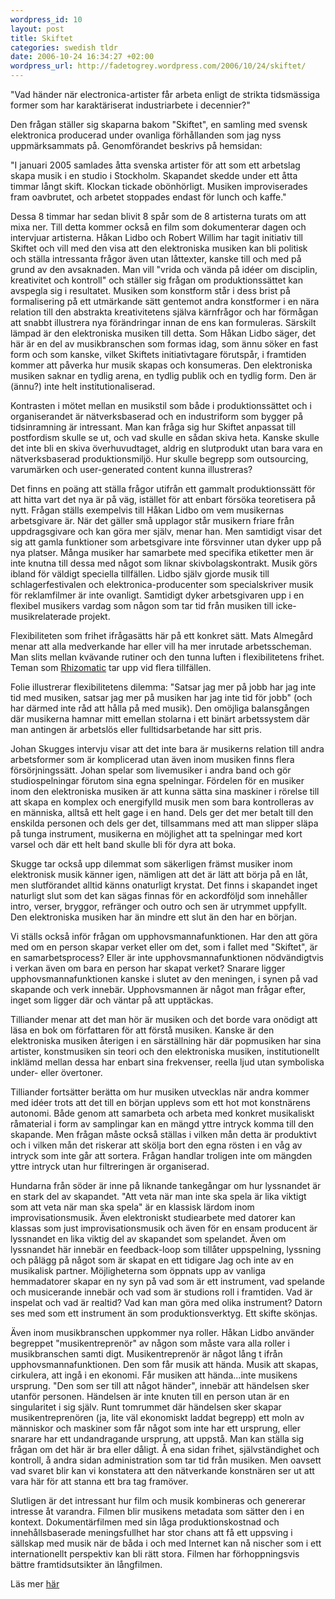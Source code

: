 ```yaml
--- 
wordpress_id: 10 
layout: post
title: Skiftet 
categories: swedish tldr 
date: 2006-10-24 16:34:27 +02:00 
wordpress_url: http://fadetogrey.wordpress.com/2006/10/24/skiftet/
---
```


"Vad händer när electronica-artister får arbeta enligt de strikta tidsmässiga former som har karaktäriserat industriarbete i decennier?"

Den frågan ställer sig skaparna bakom "Skiftet", en samling med svensk elektronica producerad under ovanliga förhållanden som jag nyss uppmärksammats på. Genomförandet beskrivs på hemsidan:

"I januari 2005 samlades åtta svenska artister för att som ett arbetslag skapa musik i en studio i Stockholm. Skapandet skedde under ett åtta timmar långt skift. Klockan tickade obönhörligt. Musiken improviserades fram oavbrutet, och arbetet stoppades endast för lunch och kaffe."

Dessa 8 timmar har sedan blivit 8 spår som de 8 artisterna turats om att mixa ner. Till detta kommer också en film som dokumenterar dagen och intervjuar artisterna. Håkan Lidbo och Robert Willim har tagit initiativ till Skiftet och vill med den visa att den elektroniska musiken kan bli politisk och ställa intressanta frågor även utan låttexter, kanske till och med på grund av den avsaknaden. Man vill "vrida och vända på idéer om disciplin, kreativitet och kontroll" och ställer sig frågan om produktionssättet kan avspegla sig i resultatet. Musiken som konstform står i dess brist på formalisering på ett utmärkande sätt gentemot andra konstformer i en nära relation till den abstrakta kreativitetens själva kärnfrågor och har förmågan att snabbt illustrera nya förändringar innan de ens kan formuleras. Särskilt lämpad är den elektroniska musiken till detta. Som Håkan Lidbo säger, det här är en del av musikbranschen som formas idag, som ännu söker en fast form och som kanske, vilket Skiftets initiativtagare förutspår, i framtiden kommer att påverka hur musik skapas och konsumeras. Den elektroniska musiken saknar en tydlig arena, en tydlig publik och en tydlig form. Den är (ännu?) inte helt institutionaliserad.

Kontrasten i mötet mellan en musikstil som både i produktionssättet och i organiserandet är nätverksbaserad och en industriform som bygger på tidsinramning är intressant. Man kan fråga sig hur Skiftet anpassat till postfordism skulle se ut, och vad skulle en sådan skiva heta. Kanske skulle det inte bli en skiva överhuvudtaget, aldrig en slutprodukt utan bara vara en nätverksbaserad produktionsmiljö. Hur skulle begrepp som outsourcing, varumärken och user-generated content kunna illustreras?

Det finns en poäng att ställa frågor utifrån ett gammalt produktionssätt för att hitta vart det nya är på väg, istället för att enbart försöka teoretisera på nytt. Frågan ställs exempelvis till Håkan Lidbo om vem musikernas arbetsgivare är. När det gäller små upplagor står musikern friare från uppdragsgivare och kan göra mer själv, menar han. Men samtidigt visar det sig att gamla funktioner som arbetsgivare inte försvinner utan dyker upp på nya platser. Många musiker har samarbete med specifika etiketter men är inte knutna till dessa med något som liknar skivbolagskontrakt. Musik görs ibland för väldigt speciella tillfällen. Lidbo själv gjorde musik till schlagerfestivalen och elektronica-producenter som specialskriver musik för reklamfilmer är inte ovanligt. Samtidigt dyker arbetsgivaren upp i en flexibel musikers vardag som någon som tar tid från musiken till icke-musikrelaterade projekt.

Flexibiliteten som frihet ifrågasätts här på ett konkret sätt. Mats Almegård menar att alla medverkande har eller vill ha mer inrutade arbetsscheman. Man slits mellan kvävande rutiner och den tunna luften i flexibilitetens frihet. Teman som [Rhizomatic](http://rhizom.blogspot.com "Rhizomatic") tar upp vid flera tillfällen.

Folie illustrerar flexibilitetens dilemma: "Satsar jag mer på jobb har jag inte tid med musiken, satsar jag mer på musiken har jag inte tid för jobb" (och har därmed inte råd att hålla på med musik). Den omöjliga balansgången där musikerna hamnar mitt emellan stolarna i ett binärt arbetssystem där man antingen är arbetslös eller fulltidsarbetande har sitt pris.

Johan Skugges intervju visar att det inte bara är musikerns relation till andra arbetsformer som är komplicerad utan även inom musiken finns flera försörjningssätt. Johan spelar som livemusiker i andra band och gör studiospelningar förutom sina egna spelningar. Fördelen för en musiker inom den elektroniska musiken är att kunna sätta sina maskiner i rörelse till att skapa en komplex och energifylld musik men som bara kontrolleras av en människa, alltså ett helt gage i en hand. Dels ger det mer betalt till den enskilda personen och dels ger det, tillsammans med att man slipper släpa på tunga instrument, musikerna en möjlighet att ta spelningar med kort varsel och där ett helt band skulle bli för dyra att boka.

Skugge tar också upp dilemmat som säkerligen främst musiker inom elektronisk musik känner igen, nämligen att det är lätt att börja på en låt, men slutförandet alltid känns onaturligt krystat. Det finns i skapandet inget naturligt slut som det kan sägas finnas för en ackordföljd som innehåller intro, verser, bryggor, refränger och outro och sen är utrymmet uppfyllt. Den elektroniska musiken har än mindre ett slut än den har en början.

Vi ställs också inför frågan om upphovsmannafunktionen. Har den att göra med om en person skapar verket eller om det, som i fallet med "Skiftet", är en samarbetsprocess? Eller är inte upphovsmannafunktionen nödvändigtvis i verkan även om bara en person har skapat verket? Snarare ligger upphovsmannafunktionen kanske i slutet av den meningen, i synen på vad skapande och verk innebär. Upphovsmannen är något man frågar efter, inget som ligger där och väntar på att upptäckas.

Tilliander menar att det man hör är musiken och det borde vara onödigt att läsa en bok om författaren för att förstå musiken. Kanske är den elektroniska musiken återigen i en särställning här där popmusiken har sina artister, konstmusiken sin teori och den elektroniska musiken, institutionellt inklämd mellan dessa har enbart sina frekvenser, reella ljud utan symboliska under- eller övertoner.

Tilliander fortsätter berätta om hur musiken utvecklas när andra kommer med idéer trots att det till en början upplevs som ett hot mot konstnärens autonomi. Både genom att samarbeta och arbeta med konkret musikaliskt råmaterial i form av samplingar kan en mängd yttre intryck komma till den skapande. Men frågan måste också ställas i vilken mån detta är produktivt och i vilken mån det riskerar att skölja bort den egna rösten i en våg av intryck som inte går att sortera. Frågan handlar troligen inte om mängden yttre intryck utan hur filtreringen är organiserad.

Hundarna från söder är inne på liknande tankegångar om hur lyssnandet är en stark del av skapandet. "Att veta när man inte ska spela är lika viktigt som att veta när man ska spela" är en klassisk lärdom inom improvisationsmusik. Även elektroniskt studiearbete med datorer kan klassas som just improvisationsmusik och även för en ensam producent är lyssnandet en lika viktig del av skapandet som spelandet. Även om lyssnandet här innebär en feedback-loop som tillåter uppspelning, lyssning och pålägg på något som är skapat en ett tidigare Jag och inte av en musikalisk partner. Möjligheterna som öppnats upp av vanliga hemmadatorer skapar en ny syn på vad som är ett instrument, vad spelande och musicerande innebär och vad som är studions roll i framtiden. Vad är inspelat och vad är realtid? Vad kan man göra med olika instrument? Datorn ses med som ett instrument än som produktionsverktyg. Ett skifte skönjas.

Även inom musikbranschen uppkommer nya roller. Håkan Lidbo använder begreppet "musikentreprenör" av någon som måste vara alla roller i musikbranschen samti digt. Musikentreprenör är något lång t ifrån upphovsmannafunktionen. Den som får musik att hända. Musik att skapas, cirkulera, att ingå i en ekonomi. Får musiken att hända...inte musikens ursprung. "Den som ser till att något händer", innebär att händelsen sker utanför personen. Händelsen är inte knuten till en person utan är en singularitet i sig själv. Runt tomrummet där händelsen sker skapar musikentreprenören (ja, lite väl ekonomiskt laddat begrepp) ett moln av människor och maskiner som får något som inte har ett ursprung, eller snarare har ett undandragande ursprung, att uppstå. Man kan ställa sig frågan om det här är bra eller dåligt. Å ena sidan frihet, självständighet och kontroll, å andra sidan administration som tar tid från musiken. Men oavsett vad svaret blir kan vi konstatera att den nätverkande konstnären ser ut att vara här för att stanna ett bra tag framöver.

Slutligen är det intressant hur film och musik kombineras och genererar intresse åt varandra. Filmen blir musikens metadata som sätter den i en kontext. Dokumentärfilmen med sin låga produktionskostnad och innehållsbaserade meningsfullhet har stor chans att få ett uppsving i sällskap med musik när de båda i och med Internet kan nå nischer som i ett internationellt perspektiv kan bli rätt stora. Filmen har förhoppningsvis bättre framtidsutsikter än långfilmen.

Läs mer [här](http://www.pleazure.org/skiftet/ "här")


